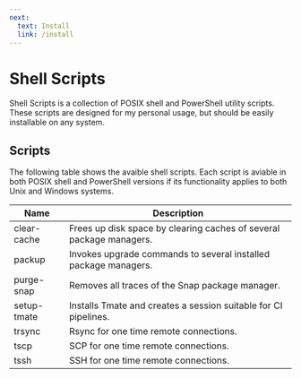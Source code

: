 ```yaml
---
next:
  text: Install
  link: /install
---
```


# Shell Scripts

Shell Scripts is a collection of POSIX shell and PowerShell utility scripts.
These scripts are designed for my personal usage, but should be easily
installable on any system.

## Scripts

The following table shows the avaible shell scripts. Each script is aviable in
both POSIX shell and PowerShell versions if its functionality applies to both
Unix and Windows systems.

| Name        | Description                                                         |
| ----------- | ------------------------------------------------------------------- |
| clear-cache | Frees up disk space by clearing caches of several package managers. |
| packup      | Invokes upgrade commands to several installed package managers.     |
| purge-snap  | Removes all traces of the Snap package manager.                     |
| setup-tmate | Installs Tmate and creates a session suitable for CI pipelines.     |
| trsync      | Rsync for one time remote connections.                              |
| tscp        | SCP for one time remote connections.                                |
| tssh        | SSH for one time remote connections.                                |
